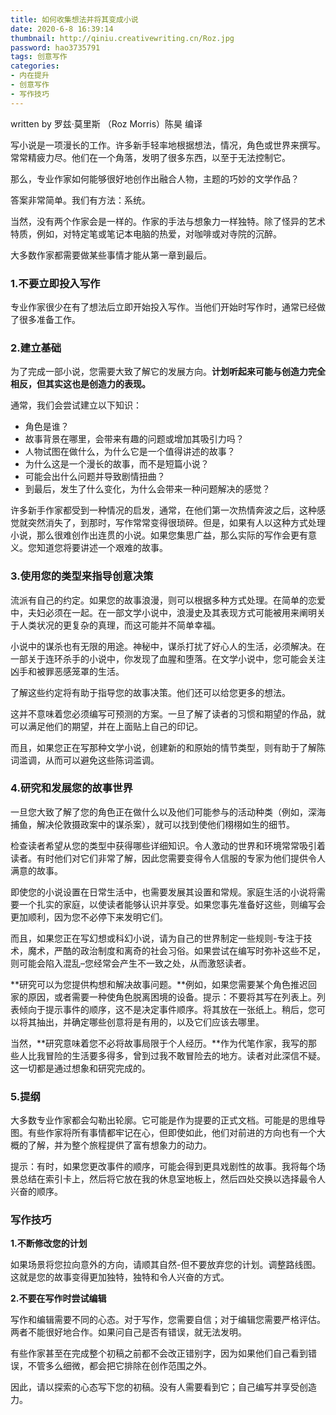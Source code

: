 ```yaml
---
title: 如何收集想法并将其变成小说
date: 2020-6-8 16:39:14
thumbnail: http://qiniu.creativewriting.cn/Roz.jpg
password: hao3735791
tags: 创意写作
categories:
- 内在提升 
- 创意写作
- 写作技巧
---
```


written by 罗兹·莫里斯 （Roz Morris）陈昊 编译

写小说是一项漫长的工作。许多新手轻率地根据想法，情况，角色或世界来撰写。常常精疲力尽。他们在一个角落，发明了很多东西，以至于无法控制它。

那么，专业作家如何能够很好地创作出融合人物，主题的巧妙的文学作品？

答案非常简单。我们有方法：系统。

当然，没有两个作家会是一样的。作家的手法与想象力一样独特。除了怪异的艺术特质，例如，对特定笔或笔记本电脑的热爱，对咖啡或对寺院的沉醉。

大多数作家都需要做某些事情才能从第一章到最后。

### 1.不要立即投入写作

专业作家很少在有了想法后立即开始投入写作。当他们开始时写作时，通常已经做了很多准备工作。


### 2.建立基础

为了完成一部小说，您需要大致了解它的发展方向。**计划听起来可能与创造力完全相反，但其实这也是创造力的表现。**

通常，我们会尝试建立以下知识： 

- 角色是谁？ 
- 故事背景在哪里，会带来有趣的问题或增加其吸引力吗？
- 人物试图在做什么，为什么它是一个值得讲述的故事？
- 为什么这是一个漫长的故事，而不是短篇小说？
- 可能会出什么问题并导致剧情扭曲？
- 到最后，发生了什么变化，为什么会带来一种问题解决的感觉？

许多新手作家都受到一种情况的启发，通常，在他们第一次热情奔波之后，这种感觉就突然消失了，到那时，写作常常变得很琐碎。但是，如果有人以这种方式处理小说，那么很难创作出连贯的小说。如果您集思广益，那么实际的写作会更有意义。您知道您将要讲述一个艰难的故事。


### 3.使用您的类型来指导创意决策

流派有自己的约定。如果您的故事浪漫，则可以根据多种方式处理。在简单的恋爱中，夫妇必须在一起。在一部文学小说中，浪漫史及其表现方式可能被用来阐明关于人类状况的更复杂的真理，而这可能并不简单幸福。

小说中的谋杀也有无限的用途。神秘中，谋杀打扰了好心人的生活，必须解决。在一部关于连环杀手的小说中，你发现了血腥和堕落。在文学小说中，您可能会关注凶手和被罪恶感笼罩的生活。

了解这些约定将有助于指导您的故事决策。他们还可以给您更多的想法。

这并不意味着您必须编写可预测的方案。一旦了解了读者的习惯和期望的作品，就可以满足他们的期望，并在上面贴上自己的印记。

而且，如果您正在写那种文学小说，创建新的和原始的情节类型，则有助于了解陈词滥调，从而可以避免这些陈词滥调。

### 4.研究和发展您的故事世界

一旦您大致了解了您的角色正在做什么以及他们可能参与的活动种类（例如，深海捕鱼，解决伦敦摄政案中的谋杀案），就可以找到使他们栩栩如生的细节。

检查读者希望从您的类型中获得哪些详细知识。令人激动的世界和环境常常吸引着读者。有时他们对它们非常了解，因此您需要变得令人信服的专家为他们提供令人满意的故事。

即使您的小说设置在日常生活中，也需要发展其设置和常规。家庭生活的小说将需要一个扎实的家庭，以使读者能够认识并享受。如果您事先准备好这些，则编写会更加顺利，因为您不必停下来发明它们。

而且，如果您正在写幻想或科幻小说，请为自己的世界制定一些规则-专注于技术，魔术，严酷的政治制度和离奇的社会习俗。如果尝试在编写时弥补这些不足，则可能会陷入混乱–您经常会产生不一致之处，从而激怒读者。

**研究可以为您提供构想和解决故事问题。**例如，如果您需要某个角色推迟回家的原因，或者需要一种使角色脱离困境的设备。提示：不要将其写在列表上。列表倾向于提示事件的顺序，这不是决定事件顺序。将其放在一张纸上。稍后，您可以将其抽出，并确定哪些创意将是有用的，以及它们应该去哪里。

当然，**研究意味着您不必将故事局限于个人经历。**作为代笔作家，我写的那些人比我冒险的生活要多得多，曾到过我不敢冒险去的地方。读者对此深信不疑。这一切都是通过想象和研究完成的。 


### 5.提纲

大多数专业作家都会勾勒出轮廓。它可能是作为提要的正式文档。可能是的思维导图。有些作家将所有事情都牢记在心，但即使如此，他们对前进的方向也有一个大概的了解，并为整个旅程提供了富有想象力的动力。

提示：有时，如果您更改事件的顺序，可能会得到更具戏剧性的故事。我将每个场景总结在索引卡上，然后将它放在我的休息室地板上，然后四处交换以选择最令人兴奋的顺序。


### 写作技巧

**1.不断修改您的计划**

如果场景将您拉向意外的方向，请顺其自然-但不要放弃您的计划。调整路线图。这就是您的故事变得更加独特，独特和令人兴奋的方式。

**2.不要在写作时尝试编辑**

写作和编辑需要不同的心态。对于写作，您需要自信；对于编辑您需要严格评估。两者不能很好地合作。如果问自己是否有错误，就无法发明。

有些作家甚至在完成整个初稿之前都不会改正错别字，因为如果他们自己看到错误，不管多么细微，都会把它排除在创作范围之外。

因此，请以探索的心态写下您的初稿。没有人需要看到它；自己编写并享受创造力。
